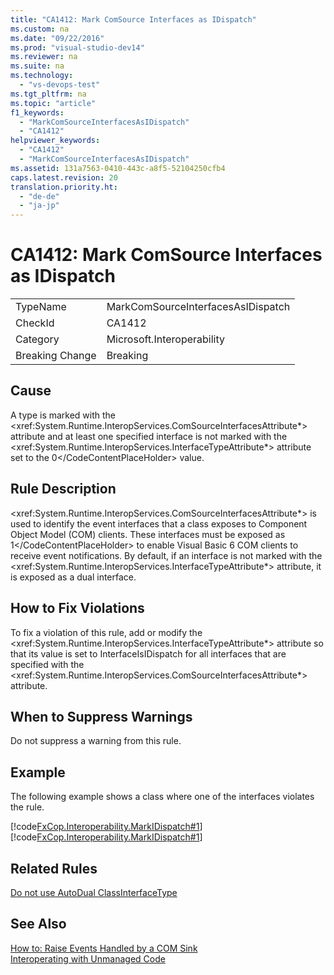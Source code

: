 ```yaml
---
title: "CA1412: Mark ComSource Interfaces as IDispatch"
ms.custom: na
ms.date: "09/22/2016"
ms.prod: "visual-studio-dev14"
ms.reviewer: na
ms.suite: na
ms.technology: 
  - "vs-devops-test"
ms.tgt_pltfrm: na
ms.topic: "article"
f1_keywords: 
  - "MarkComSourceInterfacesAsIDispatch"
  - "CA1412"
helpviewer_keywords: 
  - "CA1412"
  - "MarkComSourceInterfacesAsIDispatch"
ms.assetid: 131a7563-0410-443c-a8f5-52104250cfb4
caps.latest.revision: 20
translation.priority.ht: 
  - "de-de"
  - "ja-jp"
---
```

# CA1412: Mark ComSource Interfaces as IDispatch
|||  
|-|-|  
|TypeName|MarkComSourceInterfacesAsIDispatch|  
|CheckId|CA1412|  
|Category|Microsoft.Interoperability|  
|Breaking Change|Breaking|  
  
## Cause  
 A type is marked with the \<xref:System.Runtime.InteropServices.ComSourceInterfacesAttribute*> attribute and at least one specified interface is not marked with the \<xref:System.Runtime.InteropServices.InterfaceTypeAttribute*> attribute set to the <CodeContentPlaceHolder>0\</CodeContentPlaceHolder> value.  
  
## Rule Description  
 \<xref:System.Runtime.InteropServices.ComSourceInterfacesAttribute*> is used to identify the event interfaces that a class exposes to Component Object Model (COM) clients. These interfaces must be exposed as <CodeContentPlaceHolder>1\</CodeContentPlaceHolder> to enable Visual Basic 6 COM clients to receive event notifications. By default, if an interface is not marked with the \<xref:System.Runtime.InteropServices.InterfaceTypeAttribute*> attribute, it is exposed as a dual interface.  
  
## How to Fix Violations  
 To fix a violation of this rule, add or modify the \<xref:System.Runtime.InteropServices.InterfaceTypeAttribute*> attribute so that its value is set to InterfaceIsIDispatch for all interfaces that are specified with the \<xref:System.Runtime.InteropServices.ComSourceInterfacesAttribute*> attribute.  
  
## When to Suppress Warnings  
 Do not suppress a warning from this rule.  
  
## Example  
 The following example shows a class where one of the interfaces violates the rule.  
  
 [!code[FxCop.Interoperability.MarkIDispatch#1](../vs140/codesnippet/CSharp/ca1412--mark-comsource-interfaces-as-idispatch_1.cs)]
[!code[FxCop.Interoperability.MarkIDispatch#1](../vs140/codesnippet/VisualBasic/ca1412--mark-comsource-interfaces-as-idispatch_1.vb)]  
  
## Related Rules  
 [Do not use AutoDual ClassInterfaceType](../vs140/ca1408--do-not-use-autodual-classinterfacetype.md)  
  
## See Also  
 [How to: Raise Events Handled by a COM Sink](assetId:///7c9944b2-e951-4c3e-a0a1-59b2ae37d7fd)   
 [Interoperating with Unmanaged Code](assetId:///ccb68ce7-b0e9-4ffb-839d-03b1cd2c1258)